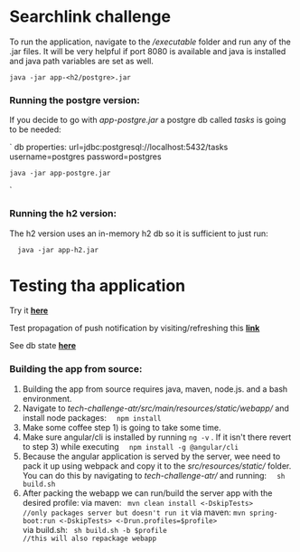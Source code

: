 # Searchlink challenge

To run the application, navigate to the */executable* folder and run any of the .jar files.
It will be very helpful if port 8080 is available and java is installed and java path variables are set as well.

`
	java -jar app-<h2/postgre>.jar
`

### Running the postgre version:

If you decide to go with *app-postgre.jar* a postgre db called *tasks* is going to be needed:

`
	db properties: 
	url=jdbc:postgresql://localhost:5432/tasks 
	username=postgres 
	password=postgres      
	
	java -jar app-postgre.jar 
`

### Running the h2 version:

The h2 version uses an in-memory h2 db so it is sufficient to just run:

`	java -jar app-h2.jar `

# Testing tha application

Try it  [**here**](http://localhost:8080)

Test propagation of push notification by visiting/refreshing this [**link**](http://localhost:8080/tasks/debug/createRandom)

See db state [**here**](http://localhost:8080/tasks/debug/all)



### Building the app from source:

1. Building the app from source requires java, maven, node.js. and a bash environment.
2. Navigate to *tech-challenge-atr/src/main/resources/static/webapp/* and install node packages:
`	npm install `
3. Make some coffee  step 1) is going to take some time.
4. Make sure angular/cli is installed by running ` ng -v ` . If it isn't there revert to step 3) while executing
`	npm install -g @angular/cli `
6. Because the angular application is served by the server, wee need to pack it up using webpack and copy it to the *src/resources/static/* folder.
You can do this by navigating to *tech-challenge-atr/* and running:
`	sh build.sh `
7. After packing the webapp we can run/build the server app with the desired profile:
via maven:	  ` mvn clean install <-DskipTests> 							     //only packages server but doesn't run it`
via maven:    `	mvn spring-boot:run <-DskipTests> <-Drun.profiles=$profile> 										`
via build.sh: `  sh build.sh -b $profile 										 //this will also repackage webapp `